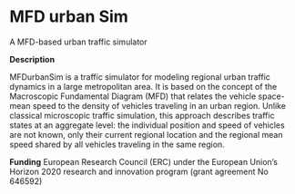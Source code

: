 # MFD urban Sim

A MFD-based urban traffic simulator

**Description**

MFDurbanSim is a traffic simulator for modeling regional urban traffic dynamics in a large metropolitan area. It is based on the concept of the Macroscopic Fundamental Diagram (MFD) that relates the vehicle space-mean speed to the density of vehicles traveling in an urban region. Unlike classical microscopic traffic simulation, this approach describes traffic states at an aggregate level: the individual position and speed of vehicles are not known, only their current regional location and the regional mean speed shared by all vehicles traveling in the same region.

**Funding**
European Research Council (ERC) under the European Union’s Horizon 2020 research and innovation program (grant agreement No 646592)
